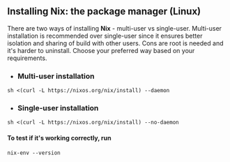 ## Installing Nix: the package manager (Linux)
There are two ways of installing **Nix** - multi-user vs single-user. Multi-user installation is recommended over single-user since it ensures better isolation and sharing of build with other users. Cons are root is needed and it's harder to uninstall. Choose your preferred way based on your requirements.

- ### Multi-user installation
```
sh <(curl -L https://nixos.org/nix/install) --daemon
```

- ### Single-user installation
```
sh <(curl -L https://nixos.org/nix/install) --no-daemon
```

#### To test if it's working correctly, run
```
nix-env --version
```
